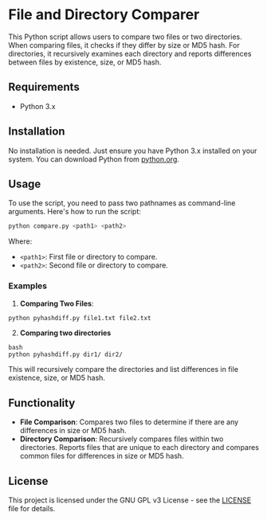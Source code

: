 # File and Directory Comparer

This Python script allows users to compare two files or two directories. When comparing files, it checks if they differ by size or MD5 hash. For directories, it recursively examines each directory and reports differences between files by existence, size, or MD5 hash.

## Requirements

- Python 3.x

## Installation

No installation is needed. Just ensure you have Python 3.x installed on your system. You can download Python from [python.org](https://www.python.org/downloads/).

## Usage

To use the script, you need to pass two pathnames as command-line arguments. Here's how to run the script:

```bash
python compare.py <path1> <path2>
```

Where:
- `<path1>`: First file or directory to compare.
- `<path2>`: Second file or directory to compare.

### Examples

1. **Comparing Two Files**:

```bash
python pyhashdiff.py file1.txt file2.txt
```

2. **Comparing two directories**

```
bash
python pyhashdiff.py dir1/ dir2/
```

This will recursively compare the directories and list differences in file existence, size, or MD5 hash.

## Functionality

- **File Comparison**: Compares two files to determine if there are any differences in size or MD5 hash.
- **Directory Comparison**: Recursively compares files within two directories. Reports files that are unique to each directory and compares common files for differences in size or MD5 hash.

## License

This project is licensed under the GNU GPL v3 License - see the [LICENSE](LICENSE.md) file for details.
